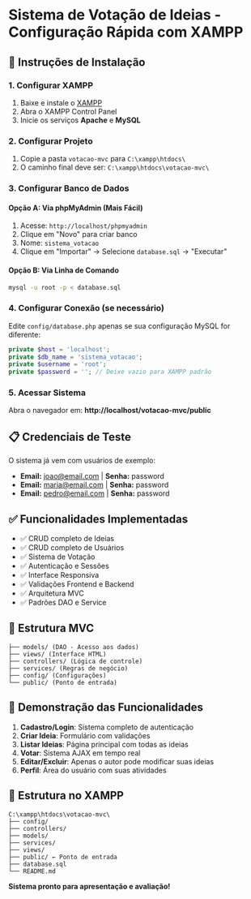 # Sistema de Votação de Ideias - Configuração Rápida com XAMPP

## 🚀 Instruções de Instalação

### 1. Configurar XAMPP
1. Baixe e instale o [XAMPP](https://www.apachefriends.org/pt_br/index.html)
2. Abra o XAMPP Control Panel
3. Inicie os serviços **Apache** e **MySQL**

### 2. Configurar Projeto
1. Copie a pasta `votacao-mvc` para `C:\xampp\htdocs\`
2. O caminho final deve ser: `C:\xampp\htdocs\votacao-mvc\`

### 3. Configurar Banco de Dados

#### Opção A: Via phpMyAdmin (Mais Fácil)
1. Acesse: `http://localhost/phpmyadmin`
2. Clique em "Novo" para criar banco
3. Nome: `sistema_votacao`
4. Clique em "Importar" → Selecione `database.sql` → "Executar"

#### Opção B: Via Linha de Comando
```bash
mysql -u root -p < database.sql
```

### 4. Configurar Conexão (se necessário)
Edite `config/database.php` apenas se sua configuração MySQL for diferente:

```php
private $host = 'localhost';
private $db_name = 'sistema_votacao';
private $username = 'root';
private $password = ''; // Deixe vazio para XAMPP padrão
```

### 5. Acessar Sistema
Abra o navegador em: **http://localhost/votacao-mvc/public**

## 📋 Credenciais de Teste
O sistema já vem com usuários de exemplo:
- **Email:** joao@email.com | **Senha:** password
- **Email:** maria@email.com | **Senha:** password
- **Email:** pedro@email.com | **Senha:** password

## ✅ Funcionalidades Implementadas
- ✅ CRUD completo de Ideias
- ✅ CRUD completo de Usuários
- ✅ Sistema de Votação
- ✅ Autenticação e Sessões
- ✅ Interface Responsiva
- ✅ Validações Frontend e Backend
- ✅ Arquitetura MVC
- ✅ Padrões DAO e Service

## 📁 Estrutura MVC
```
├── models/ (DAO - Acesso aos dados)
├── views/ (Interface HTML)
├── controllers/ (Lógica de controle)
├── services/ (Regras de negócio)
├── config/ (Configurações)
└── public/ (Ponto de entrada)
```

## 🎯 Demonstração das Funcionalidades
1. **Cadastro/Login**: Sistema completo de autenticação
2. **Criar Ideia**: Formulário com validações
3. **Listar Ideias**: Página principal com todas as ideias
4. **Votar**: Sistema AJAX em tempo real
5. **Editar/Excluir**: Apenas o autor pode modificar suas ideias
6. **Perfil**: Área do usuário com suas atividades

## 📂 Estrutura no XAMPP
```
C:\xampp\htdocs\votacao-mvc\
├── config/
├── controllers/
├── models/
├── services/
├── views/
├── public/ ← Ponto de entrada
├── database.sql
└── README.md
```

**Sistema pronto para apresentação e avaliação!**